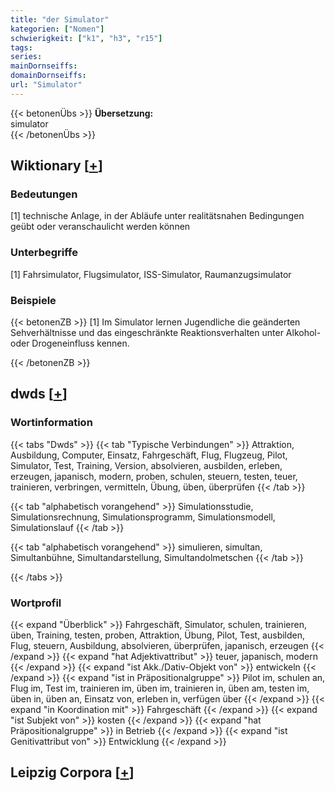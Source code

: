 ```yaml
---
title: "der Simulator"
kategorien: ["Nomen"]
schwierigkeit: ["k1", "h3", "r15"]
tags:
series:
mainDornseiffs:
domainDornseiffs:
url: "Simulator"
---
```


{{< betonenÜbs >}}
**Übersetzung:**  
simulator  
{{< /betonenÜbs >}}

## Wiktionary [[+](https://de.wiktionary.org/wiki/Simulator)]

### Bedeutungen
[1] technische Anlage, in der Abläufe unter realitätsnahen Bedingungen geübt oder veranschaulicht werden können  

### Unterbegriffe
[1] Fahrsimulator, Flugsimulator, ISS-Simulator, Raumanzugsimulator  

### Beispiele
{{< betonenZB >}}
[1] Im Simulator lernen Jugendliche die geänderten Sehverhältnisse und das eingeschränkte Reaktionsverhalten unter Alkohol- oder Drogeneinfluss kennen.  

{{< /betonenZB >}}


## dwds [[+](https://www.dwds.de/wb/Simulator)]

### Wortinformation
{{< tabs "Dwds" >}}
{{< tab "Typische Verbindungen" >}}
Attraktion, Ausbildung, Computer, Einsatz, Fahrgeschäft, Flug, Flugzeug, Pilot, Simulator, Test, Training, Version, absolvieren, ausbilden, erleben, erzeugen, japanisch, modern, proben, schulen, steuern, testen, teuer, trainieren, verbringen, vermitteln, Übung, üben, überprüfen
{{< /tab >}}

{{< tab "alphabetisch vorangehend" >}}
Simulationsstudie, Simulationsrechnung, Simulationsprogramm, Simulationsmodell, Simulationslauf
{{< /tab >}}

{{< tab "alphabetisch vorangehend" >}}
simulieren, simultan, Simultanbühne, Simultandarstellung, Simultandolmetschen
{{< /tab >}}

{{< /tabs >}}

### Wortprofil
{{< expand "Überblick" >}} Fahrgeschäft, Simulator, schulen, trainieren, üben, Training, testen, proben, Attraktion, Übung, Pilot, Test, ausbilden, Flug, steuern, Ausbildung, absolvieren, überprüfen, japanisch, erzeugen {{< /expand >}}
{{< expand "hat Adjektivattribut" >}} teuer, japanisch, modern {{< /expand >}}
{{< expand "ist Akk./Dativ-Objekt von" >}} entwickeln {{< /expand >}}
{{< expand "ist in Präpositionalgruppe" >}} Pilot im, schulen an, Flug im, Test im, trainieren im, üben im, trainieren in, üben am, testen im, üben in, üben an, Einsatz von, erleben in, verfügen über {{< /expand >}}
{{< expand "in Koordination mit" >}} Fahrgeschäft {{< /expand >}}
{{< expand "ist Subjekt von" >}} kosten {{< /expand >}}
{{< expand "hat Präpositionalgruppe" >}} in Betrieb {{< /expand >}}
{{< expand "ist Genitivattribut von" >}} Entwicklung {{< /expand >}}

## Leipzig Corpora [[+](https://corpora.uni-leipzig.de/en/res?word=Simulator&corpusId=deu_newscrawl-public_2018)]

